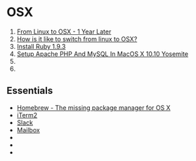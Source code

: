 # OSX

1. [From Linux to OSX - 1 Year Later](http://batsov.com/articles/2012/09/09/from-linux-to-osx-1-year-later/)
1. [How is it like to switch from linux to OSX?](http://www.quora.com/How-is-it-like-to-switch-from-linux-to-OSX)
1. [Install Ruby 1.9.3](http://stackoverflow.com/questions/8139138/how-can-i-install-ruby-1-9-3-in-mac-os-x-lion)
1. [Setup Apache PHP And MySQL In MacOS X 10.10 Yosemite](https://www.computersnyou.com/3376/setup-apache-php-mysql-macosx-10-10-yosemite/)
1. []()
1. []()

## Essentials

* [Homebrew - The missing package manager for OS X](http://brew.sh/)
* [iTerm2](http://iterm2.com/)
* [Slack]()
* [Mailbox](http://www.mailboxapp.com/)
* []()
* []()
* []()
